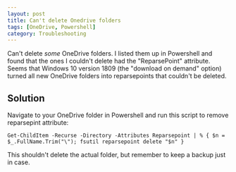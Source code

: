 ```yaml
---
layout: post
title: Can't delete Onedrive folders
tags: [OneDrive, Powershell]
category: Troubleshooting
---
```


Can't delete _some_ OneDrive folders. I listed them up in Powershell and found that the ones I couldn't delete had the "ReparsePoint" attribute. Seems that Windows 10 version 1809 (the "download on demand" option) turned all new OneDrive folders into reparsepoints that couldn't be deleted. 

## Solution

Navigate to your OneDrive folder in Powershell and run this script to remove reparsepint attribute:

    Get-ChildItem -Recurse -Directory -Attributes Reparsepoint | % { $n = $_.FullName.Trim("\"); fsutil reparsepoint delete "$n" }

This shouldn't delete the actual folder, but remember to keep a backup just in case.
